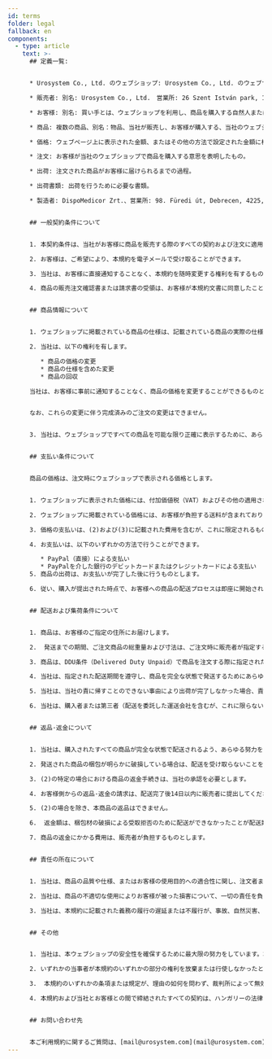 ```yaml
---
id: terms
folder: legal
fallback: en
components:
  - type: article
    text: >-
      ## 定義一覧:


      * Urosystem Co., Ltd. のウェブショップ: Urosystem Co., Ltd. のウェブサイト[www.urosystem.com](https://www.urosystem.com/)

      * 販売者: 別名: Urosystem Co., Ltd.　営業所: 26 Szent István park, 1137 Budapest, Hungary、EUVAT番号: HU22923820

      * お客様: 別名: 買い手とは、ウェブショップを利用し、商品を購入する自然人または法人を指します。

      * 商品: 複数の商品、別名：物品、当社が販売し、お客様が購入する、当社のウェブショップで購入可能な泌尿器科製品を指します。

      * 価格: ウェブページ上に表示された金額、またはその他の方法で設定された金額に相当します。

      * 注文: お客様が当社のウェブショップで商品を購入する意思を表明したもの。

      * 出荷: 注文された商品がお客様に届けられるまでの過程。

      * 出荷書類: 出荷を行うために必要な書類。

      * 製造者: DispoMedicor Zrt.、営業所: 98. Füredi út, Debrecen, 4225, Hungary  


      ## 一般契約条件について


      1. 本契約条件は、当社がお客様に商品を販売する際のすべての契約および注文に適用されます。当社とお客様との間で締結される個別契約に本規約と異なる内容が含まれている場合は、当該個別契約に記載されている条件が適用されます。また、本規約のうち個別契約に記載されていない条件は、個別契約にも適用されます。

      2. お客様は、ご希望により、本規約を電子メールで受け取ることができます。

      3. 当社は、お客様に直接通知することなく、本規約を随時変更する権利を有するものとします。

      4. 商品の販売注文確認書または請求書の受領は、お客様が本規約文書に同意したことの決定的な証拠とみなされます。


      ## 商品情報について


      1. ウェブショップに掲載されている商品の仕様は、記載されている商品の実際の仕様と一致しています。販売者または製造者は、販売者のお客様に通知することなく仕様を変更する権利を有します。当社は、ウェブショップに掲載されているすべての商品について、正確で最新の情報を提供するためにあらゆる努力をしています。お客様は、疑義がある場合、販売者に連絡し、仕様を確認することができます。

      2. 当社は、以下の権利を有します。

         * 商品の価格の変更
         * 商品の仕様を含めた変更
         * 商品の回収

      当社は、お客様に事前に通知することなく、商品の価格を変更することができるものとします。


      なお、これらの変更に伴う完成済みのご注文の変更はできません。


      3. 当社は、ウェブショップですべての商品を可能な限り正確に表示するために、あらゆる努力をしています。商品のイラストと納品された商品との間の軽微な違いについては、その違いが商品の使い勝手やウェブショップに直接記載されている仕様に影響しない限り、販売者は責任を負いません。商品の詳細については、お客様が当社に連絡することで確認することができます。


      ## 支払い条件について


      商品の価格は、注文時にウェブショップで表示される価格とします。


      1. ウェブショップに表示された価格には、付加価値税（VAT）およびその他の適用される費用は含まれていません。

      2. ウェブショップに掲載されている価格には、お客様が負担する送料が含まれておりません。(EXW)

      3. 価格の支払いは、(2)および(3)に記載された費用を含むが、これに限定されるものではなく、適用されるその他の費用を含むものとし、注文が確認された後に直ちに行われるものとします。

      4. お支払いは、以下のいずれかの方法で行うことができます。

         * PayPal（直接）による支払い 
         * PayPalを介した銀行のデビットカードまたはクレジットカードによる支払い
      5. 商品の出荷は、お支払いが完了した後に行うものとします。

      6. 従い、購入が提出された時点で、お客様への商品の配送プロセスは即座に開始されます。そのため、一度提出された発注書は取り消すことができません。


      ## 配送および集荷条件について


      1. 商品は、お客様のご指定の住所にお届けします。

      2.  発送までの期間、ご注文商品の総重量および寸法は、ご注文時に販売者が指定するものとします。

      3. 商品は、DDU条件（Delivered Duty Unpaid）で商品を注文する際に指定された価格で、購入者の裁量により、注文時に定義された宅配サービス業者によって配送されます。

      4. 当社は、指定された配送期間を遵守し、商品を完全な状態で発送するためにあらゆる努力を行います。売主が事前に指定された期間内に商品の不備を自覚した場合は、買主にその旨を通知するものとします。

      5. 当社は、当社の責に帰すことのできない事由により出荷が完了しなかった場合、責任を負いません。

      6. 当社は、購入者または第三者（配送を委託した運送会社を含むが、これに限らない）によって誘発された損失、損害、費用について、一切の責任を負わないものとします。


      ## 返品·返金について


      1. 当社は、購入されたすべての商品が完全な状態で配送されるよう、あらゆる努力をしています。発送完了後、お客様はご注文の商品が完全な数量と状態で配送されたかどうかをご確認ください。

      2. 発送された商品の梱包が明らかに破損している場合は、配送を受け取らないことをお勧めします。当社がお届けする商品は無菌製品のため、交換はできません。 

      3. (2)の特定の場合における商品の返金手続きは、当社の承認を必要とします。

      4. お客様側からの返品·返金の請求は、配送完了後14日以内に販売者に提出してください。

      5. (2)の場合を除き、本商品の返品はできません。

      6.  返金額は、梱包材の破損による受取拒否のために配送ができなかったことが配送業者から当社に通知され、お客様の銀行口座情報が販売者に提供された後、7営業日以内に振り込まれるものとします。

      7. 商品の返金にかかる費用は、販売者が負担するものとします。


      ## 責任の所在について


      1. 当社は、商品の品質や仕様、またはお客様の使用目的への適合性に関し、注文者または注文完了までの過程で関与した者が行った暗示について、一切の責任を負いません。

      2. 当社は、商品の不適切な使用によりお客様が被った損害について、一切の責任を負いません。

      3. 当社は、本規約に記載された義務の履行の遅延または不履行が、事故、自然災害、機械の故障、原材料の入手不能、ストライキ、神々の行為などを含むがこれらに限定されない不可抗力の事象によって誘発された場合、その責任を負わないものとします。遅延が当社が不合理と考える時間にわたって継続した場合、または不可抗力の事象によって誘発された障害を克服するために行った努力が無駄であった場合、販売者はいかなる責任も負うことなく契約を終了することができるものとします。


      ## その他


      1. 当社は、本ウェブショップの安全性を確保するために最大限の努力をしています。本ウェブショップのご利用により生じたいかなる損害について、当社は一切の責任を負いません。

      2. いずれかの当事者が本規約のいずれかの部分の権利を放棄または行使しなかったとしても、本規約の他の部分の権利を放棄したとは解釈されず、また、その後いつでも同じ部分の権利を放棄したとは解釈されません。

      3.  本規約のいずれかの条項または規定が、理由の如何を問わず、裁判所によって無効、執行不能または違法とされた場合でも、本規約の残りの部分が適用されます。

      4. 本規約および当社とお客様との間で締結されたすべての契約は、ハンガリーの法律に準拠して解釈されるものとします。両当事者は、ハンガリーの裁判所の専属管轄権に服するものとします。


      ## お問い合わせ先


      本ご利用規約に関するご質問は、[mail@urosystem.com](mail@urosystem.com)までご連絡ください。
---
```

